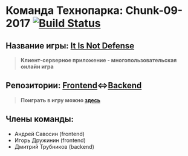 
# Команда Технопарка: Chunk-09-2017 [![Build Status](https://travis-ci.org/java-park-mail-ru/Chunk-09-2017.svg?branch=master)](https://travis-ci.org/java-park-mail-ru/Chunk-09-2017)
## Название игры: <u>It Is Not Defense</u>
>**Клиент-серверное приложение - многопользовательская онлайн игра<br>**

## Репозитории: [Frontend](https://github.com/frontend-park-mail-ru/2017_2_Chunk)<=>[Backend](https://github.com/TrubnikovDmitriy/Chunk-09-2017)
>**Поиграть в игру можно [здесь](https://back-frontend.herokuapp.com/)<br>**

## Члены команды:
* Андрей Савосин (frontend)
* Игорь Дружинин (frontend)
* Дмитрий Трубников (backend)

